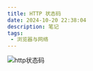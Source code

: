 ```yaml
---
title: HTTP 状态码
date: 2024-10-20 22:38:04
description: 笔记
tags:
 - 浏览器与网络
---
```


![http状态码](https://jonny-wei.github.io/blog/images/javascript/http%E7%8A%B6%E6%80%81%E7%A0%81.png)